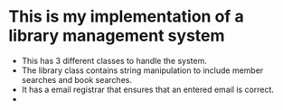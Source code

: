 # This is my implementation of a library management system

- This has 3 different classes to handle the system.
- The library class contains string manipulation to include member searches and book searches.
- It has a email registrar that ensures that an entered email is correct.
- 